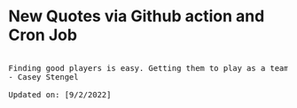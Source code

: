 # New Quotes via Github action and Cron Job

<pre>
<!-- #quote -->
Finding good players is easy. Getting them to play as a team is another story.
- Casey Stengel

Updated on: [9/2/2022]
<!-- #quoteEnd -->
</pre>
